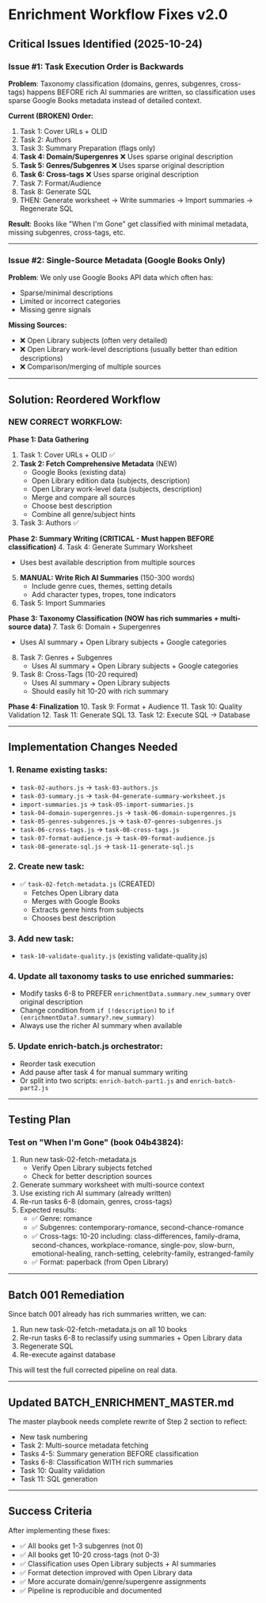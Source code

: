 # Enrichment Workflow Fixes v2.0

## Critical Issues Identified (2025-10-24)

### Issue #1: Task Execution Order is Backwards
**Problem**: Taxonomy classification (domains, genres, subgenres, cross-tags) happens BEFORE rich AI summaries are written, so classification uses sparse Google Books metadata instead of detailed context.

**Current (BROKEN) Order:**
1. Task 1: Cover URLs + OLID
2. Task 2: Authors
3. Task 3: Summary Preparation (flags only)
4. **Task 4: Domain/Supergenres** ❌ Uses sparse original description
5. **Task 5: Genres/Subgenres** ❌ Uses sparse original description  
6. **Task 6: Cross-tags** ❌ Uses sparse original description
7. Task 7: Format/Audience
8. Task 8: Generate SQL
9. THEN: Generate worksheet → Write summaries → Import summaries → Regenerate SQL

**Result**: Books like "When I'm Gone" get classified with minimal metadata, missing subgenres, cross-tags, etc.

---

### Issue #2: Single-Source Metadata (Google Books Only)
**Problem**: We only use Google Books API data which often has:
- Sparse/minimal descriptions
- Limited or incorrect categories
- Missing genre signals

**Missing Sources:**
- ❌ Open Library subjects (often very detailed)
- ❌ Open Library work-level descriptions (usually better than edition descriptions)
- ❌ Comparison/merging of multiple sources

---

## Solution: Reordered Workflow

### NEW CORRECT WORKFLOW:

**Phase 1: Data Gathering**
1. Task 1: Cover URLs + OLID ✅
2. **Task 2: Fetch Comprehensive Metadata** (NEW)
   - Google Books (existing data)
   - Open Library edition data (subjects, description)
   - Open Library work-level data (subjects, description)
   - Merge and compare all sources
   - Choose best description
   - Combine all genre/subject hints
3. Task 3: Authors ✅

**Phase 2: Summary Writing (CRITICAL - Must happen BEFORE classification)**
4. Task 4: Generate Summary Worksheet
   - Uses best available description from multiple sources
5. **MANUAL: Write Rich AI Summaries** (150-300 words)
   - Include genre cues, themes, setting details
   - Add character types, tropes, tone indicators
6. Task 5: Import Summaries

**Phase 3: Taxonomy Classification (NOW has rich summaries + multi-source data)**
7. Task 6: Domain + Supergenres
   - Uses AI summary + Open Library subjects + Google categories
8. Task 7: Genres + Subgenres
   - Uses AI summary + Open Library subjects + Google categories
9. Task 8: Cross-Tags (10-20 required)
   - Uses AI summary + Open Library subjects
   - Should easily hit 10-20 with rich summary

**Phase 4: Finalization**
10. Task 9: Format + Audience
11. Task 10: Quality Validation
12. Task 11: Generate SQL
13. Task 12: Execute SQL → Database

---

## Implementation Changes Needed

### 1. Rename existing tasks:
- `task-02-authors.js` → `task-03-authors.js`
- `task-03-summary.js` → `task-04-generate-summary-worksheet.js`
- `import-summaries.js` → `task-05-import-summaries.js`
- `task-04-domain-supergenres.js` → `task-06-domain-supergenres.js`
- `task-05-genres-subgenres.js` → `task-07-genres-subgenres.js`
- `task-06-cross-tags.js` → `task-08-cross-tags.js`
- `task-07-format-audience.js` → `task-09-format-audience.js`
- `task-08-generate-sql.js` → `task-11-generate-sql.js`

### 2. Create new task:
- ✅ `task-02-fetch-metadata.js` (CREATED)
  - Fetches Open Library data
  - Merges with Google Books
  - Extracts genre hints from subjects
  - Chooses best description

### 3. Add new task:
- `task-10-validate-quality.js` (existing validate-quality.js)

### 4. Update all taxonomy tasks to use enriched summaries:
- Modify tasks 6-8 to PREFER `enrichmentData.summary.new_summary` over original description
- Change condition from `if (!description)` to `if (enrichmentData?.summary?.new_summary)`
- Always use the richer AI summary when available

### 5. Update enrich-batch.js orchestrator:
- Reorder task execution
- Add pause after task 4 for manual summary writing
- Or split into two scripts: `enrich-batch-part1.js` and `enrich-batch-part2.js`

---

## Testing Plan

### Test on "When I'm Gone" (book 04b43824):
1. Run new task-02-fetch-metadata.js
   - Verify Open Library subjects fetched
   - Check for better description sources
2. Generate summary worksheet with multi-source context
3. Use existing rich AI summary (already written)
4. Re-run tasks 6-8 (domain, genres, cross-tags)
5. Expected results:
   - ✅ Genre: romance
   - ✅ Subgenres: contemporary-romance, second-chance-romance
   - ✅ Cross-tags: 10-20 including: class-differences, family-drama, second-chances, workplace-romance, single-pov, slow-burn, emotional-healing, ranch-setting, celebrity-family, estranged-family
   - ✅ Format: paperback (from Open Library)

---

## Batch 001 Remediation

Since batch 001 already has rich summaries written, we can:
1. Run new task-02-fetch-metadata.js on all 10 books
2. Re-run tasks 6-8 to reclassify using summaries + Open Library data
3. Regenerate SQL
4. Re-execute against database

This will test the full corrected pipeline on real data.

---

## Updated BATCH_ENRICHMENT_MASTER.md

The master playbook needs complete rewrite of Step 2 section to reflect:
- New task numbering
- Task 2: Multi-source metadata fetching
- Tasks 4-5: Summary generation BEFORE classification
- Tasks 6-8: Classification WITH rich summaries
- Task 10: Quality validation
- Task 11: SQL generation

---

## Success Criteria

After implementing these fixes:
- ✅ All books get 1-3 subgenres (not 0)
- ✅ All books get 10-20 cross-tags (not 0-3)
- ✅ Classification uses Open Library subjects + AI summaries
- ✅ Format detection improved with Open Library data
- ✅ More accurate domain/genre/supergenre assignments
- ✅ Pipeline is reproducible and documented

